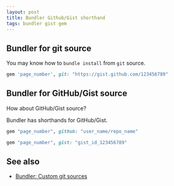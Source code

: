 ```yaml
---
layout: post
title: Bundler Github/Gist shorthand
tags: bundler gist gem
---
```


## Bundler for git source

You may know how to `bundle install` from `git` source.

```rb
gem 'page_number', git: "https://gist.github.com/123456789"
```

## Bundler for GitHub/Gist source

How about GitHub/Gist source?

Bundler has shorthands for GitHub/Gist.


```rb
gem "page_number", github: "user_name/repo_name"
```

```rb
gem "page_number", gist: "gist_id_123456789"
```

## See also

- [Bundler: Custom git sources](http://bundler.io/git.html#custom-git-sources)
